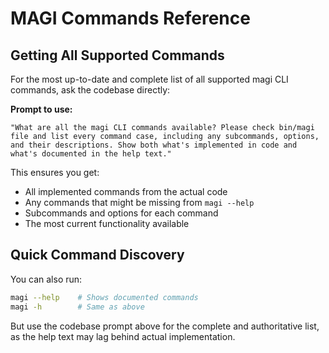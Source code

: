 # MAGI Commands Reference

## Getting All Supported Commands

For the most up-to-date and complete list of all supported magi CLI commands, ask the codebase directly:

**Prompt to use:**
```
"What are all the magi CLI commands available? Please check bin/magi file and list every command case, including any subcommands, options, and their descriptions. Show both what's implemented in code and what's documented in the help text."
```

This ensures you get:
- All implemented commands from the actual code
- Any commands that might be missing from `magi --help`
- Subcommands and options for each command
- The most current functionality available

## Quick Command Discovery

You can also run:
```bash
magi --help    # Shows documented commands
magi -h        # Same as above
```

But use the codebase prompt above for the complete and authoritative list, as the help text may lag behind actual implementation.